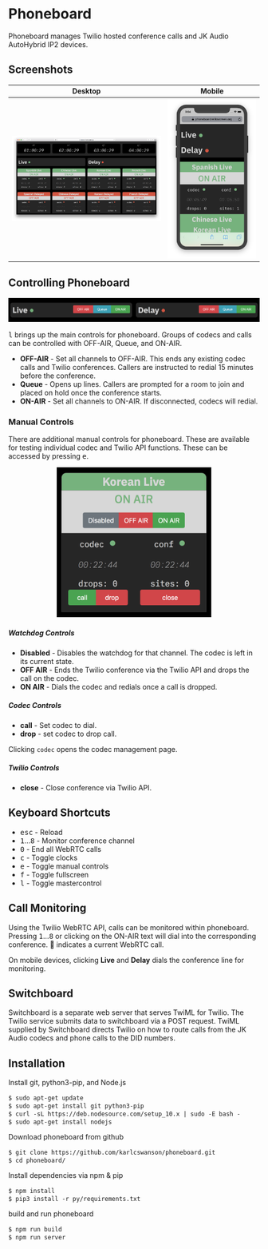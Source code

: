 # Phoneboard
Phoneboard manages Twilio hosted conference calls and JK Audio AutoHybrid IP2 devices.


## Screenshots
|                    Desktop                     |                  Mobile                  |
|:----------------------------------------------:|:----------------------------------------:|
| ![phoneboard desktop](docs/img/phoneboard.png) | ![phoneboard mobile](docs/img/phone.png) |


## Controlling Phoneboard
![phoneboard control](docs/img/controls.png)

<kbd>l</kbd> brings up the main controls for phoneboard.  Groups of codecs and calls can be controlled with OFF-AIR, Queue, and ON-AIR.

* **OFF-AIR** - Set all channels to OFF-AIR.  This ends any existing codec calls and Twilio conferences.  Callers are instructed to redial 15 minutes before the conference.
* **Queue** - Opens up lines.  Callers are prompted for a room to join and placed on hold once the conference starts.
* **ON-AIR** - Set all channels to ON-AIR.  If disconnected, codecs will redial.

### Manual Controls
There are additional manual controls for phoneboard.  These are available for testing individual codec and Twilio API functions.  These can be accessed by pressing <kbd>e</kbd>.

<p align="center">
  <img height="300px" src="docs/img/manual_controls.png">
</p>

##### Watchdog Controls
* **Disabled** - Disables the watchdog for that channel. The codec is left in its current state.
* **OFF AIR** - Ends the Twilio conference via the Twilio API and drops the call on the codec.
* **ON AIR** - Dials the codec and redials once a call is dropped.

##### Codec Controls
* **call** - Set codec to dial.
* **drop** - set codec to drop call.

Clicking `codec` opens the codec management page.

##### Twilio Controls
* **close** - Close conference via Twilio API.

## Keyboard Shortcuts
* <kbd>esc</kbd> - Reload
* <kbd>1</kbd>...<kbd>8</kbd> - Monitor conference channel
* <kbd>0</kbd> - End all WebRTC calls
* <kbd>c</kbd> - Toggle clocks
* <kbd>e</kbd> - Toggle manual controls
* <kbd>f</kbd> - Toggle fullscreen
* <kbd>l</kbd> - Toggle mastercontrol

## Call Monitoring
Using the Twilio WebRTC API, calls can be monitored within phoneboard.  Pressing <kbd>1</kbd>...<kbd>8</kbd> or clicking on the ON-AIR text will dial into the corresponding conference.  🎷 indicates a current WebRTC call.

On mobile devices, clicking **Live** and **Delay** dials the conference line for monitoring.

## Switchboard
Switchboard is a separate web server that serves TwiML for Twilio.  The Twilio service submits data to switchboard via a POST request.  TwiML supplied by Switchboard directs Twilio on how to route calls from the JK Audio codecs and phone calls to the DID numbers.

## Installation
Install git, python3-pip, and Node.js

```
$ sudo apt-get update
$ sudo apt-get install git python3-pip
$ curl -sL https://deb.nodesource.com/setup_10.x | sudo -E bash -
$ sudo apt-get install nodejs
```

Download phoneboard from github
```
$ git clone https://github.com/karlcswanson/phoneboard.git
$ cd phoneboard/
```

Install dependencies via npm & pip
```
$ npm install
$ pip3 install -r py/requirements.txt
```

build and run phoneboard
```
$ npm run build
$ npm run server
```
